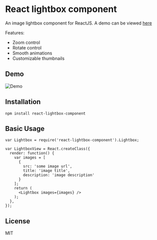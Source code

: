 # React lightbox component

An image lightbox component for ReactJS. A demo can be viewed [here](http://jfcaiceo.github.io/react-lightbox-component/)

Features:
 * Zoom control
 * Rotate control
 * Smooth animations
 * Customizable thumbnails

## Demo

![Demo](https://cloud.githubusercontent.com/assets/1148446/14229009/47b39356-f8fe-11e5-8f70-87690242ddcc.gif)

## Installation

`npm install react-lightbox-component`

## Basic Usage

```
var Lightbox = require('react-lightbox-component').Lightbox;

var LightboxView = React.createClass({
  render: function() {
    var images = [
      {
        src: 'some image url',
        title: 'image title',
        description: 'image description'
      }
    ];
    return (
      <Lightbox images={images} />
    );
  },
});
```

## License

MIT